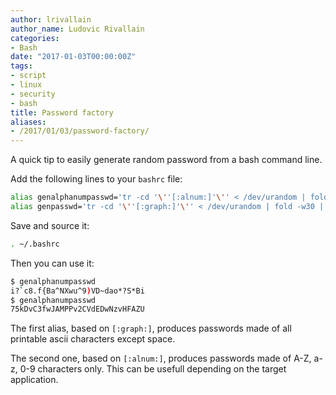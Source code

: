```yaml
---
author: lrivallain
author_name: Ludovic Rivallain
categories:
- Bash
date: "2017-01-03T00:00:00Z"
tags:
- script
- linux
- security
- bash
title: Password factory
aliases: 
- /2017/01/03/password-factory/
---
```


A quick tip to easily generate random password from a bash command line.

Add the following lines to your `bashrc` file:

```bash
alias genalphanumpasswd='tr -cd '\''[:alnum:]'\'' < /dev/urandom | fold -w30 | head -n1'
alias genpasswd='tr -cd '\''[:graph:]'\'' < /dev/urandom | fold -w30 | head -n1'
```

Save and source it:

```bash
. ~/.bashrc
```

Then you can use it:

```bash
$ genalphanumpasswd
i?`c8.f{Ba^NXwu^9)VD~dao*?S*Bi
$ genalphanumpasswd
75kDvC3fwJAMPPv2CVdEDwNzvHFAZU
```

The first alias, based on `[:graph:]`, produces passwords made of all printable ascii characters except space.

The second one, based on `[:alnum:]`, produces passwords made of A-Z, a-z, 0-9 characters only. This can be usefull depending on the target application.
